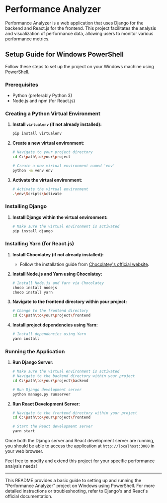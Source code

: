 # Performance Analyzer

Performance Analyzer is a web application that uses Django for the backend and React.js for the frontend. This project facilitates the analysis and visualization of performance data, allowing users to monitor various performance metrics.

## Setup Guide for Windows PowerShell

Follow these steps to set up the project on your Windows machine using PowerShell.

### Prerequisites

- Python (preferably Python 3)
- Node.js and npm (for React.js)

### Creating a Python Virtual Environment

1. **Install `virtualenv` (if not already installed):**
   ```bash
   pip install virtualenv
   ```

2. **Create a new virtual environment:**
   ```bash
   # Navigate to your project directory
   cd C:\path\to\your\project

   # Create a new virtual environment named 'env'
   python -m venv env
   ```

3. **Activate the virtual environment:**
   ```bash
   # Activate the virtual environment
   .\env\Scripts\Activate
   ```

### Installing Django

1. **Install Django within the virtual environment:**
   ```bash
   # Make sure the virtual environment is activated
   pip install django
   ```

### Installing Yarn (for React.js)

1. **Install Chocolatey (if not already installed):**
   - Follow the installation guide from [Chocolatey's official website](https://chocolatey.org/install).

2. **Install Node.js and Yarn using Chocolatey:**
   ```bash
   # Install Node.js and Yarn via Chocolatey
   choco install nodejs
   choco install yarn
   ```

3. **Navigate to the frontend directory within your project:**
   ```bash
   # Change to the frontend directory
   cd C:\path\to\your\project\frontend
   ```

4. **Install project dependencies using Yarn:**
   ```bash
   # Install dependencies using Yarn
   yarn install
   ```

### Running the Application

1. **Run Django Server:**
   ```bash
   # Make sure the virtual environment is activated
   # Navigate to the backend directory within your project
   cd C:\path\to\your\project\backend

   # Run Django development server
   python manage.py runserver
   ```

2. **Run React Development Server:**
   ```bash
   # Navigate to the frontend directory within your project
   cd C:\path\to\your\project\frontend

   # Start the React development server
   yarn start
   ```

Once both the Django server and React development server are running, you should be able to access the application at `http://localhost:3000` in your web browser.

Feel free to modify and extend this project for your specific performance analysis needs!

---

This README provides a basic guide to setting up and running the "Performance Analyzer" project on Windows using PowerShell. For more detailed instructions or troubleshooting, refer to Django's and React's official documentation.